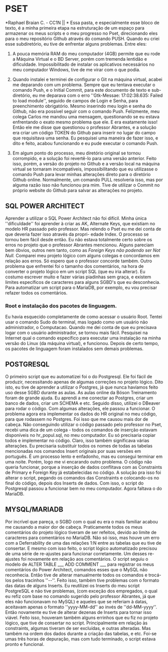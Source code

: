 # PSET #
*Raphael Braian C. - CC1N || *
Essa pasta, e especialmente esse bloco de texto, é a minha primeira etapa na estruturação de um espaço para armazenar 
os meus scripts e o meu progresso no Pset, direcionando eles para o meu repositório Github através do comando PUSH.
Quando eu criei esse subdiretório, eu tive de enfrentar alguns problemas. Entre eles:

1. A pouca memória RAM do meu computador (4GB) permite que eu rode a Máquina Virtual e o BD Server, porém com
tremenda lentidão e dificuldade. Impossibilitado de instalar os aplicativos necessários no meu computador Windows,
tive de me virar com o que podia.

1. Quando instalei e terminei de configurar o Git na máquina virtual, acabei me deparando com um problema. Sempre
que eu tentava executar o comando Push, e o Initial Commit, para este documento de texto e sub-diretório, eu me deparava
 com o erro ''Gtk-Messae: 17:02:38.635: Failed to load module'', seguido de campos de Login e Senha, para preenchimento 
obrigatório. Mesmo inserindo meu login e senha do Github, não era possível seguir com o comando Push. 
Felizmente, meu colega Carlos me mandou uma mensagem, questionando se eu estava enfrentando o exato mesmo problema que ele.
E era exatamente isso! Então ele me disse que questionou o professor Abrantes, e a solução era criar um código TOKEN
do Github para inserir no lugar do campo que requisitava uma senha. Eu pesquisei uma maneira de fazer isso, e dito e feito,
acabou funcionando e eu pude executar o comando Push.

1. Em algum ponto do processo, meu diretório original se tornou corrompido, e a solução foi revertê-lo para uma versão anterior.
Feito isso, porém, a versão do projeto no Github e a versão local na máquina virtual se tornaram incompatíveis, impossibilitando
que eu utilizasse o comando Push para levar minhas alterações direto para o diretório Github online. Normalmente, um comando PULL
resolveria isso, mas por alguma razão isso não funcionou pra mim. Tive de utilizar o Commit no próprio website do Github para salvar
as alterações no projeto.

## SQL POWER ARCHITECT ##
Aprender a utilizar o SQL Power Architect não foi difícil. Minha única ''dificuldade'' foi aprender à criar as AK, Alternate Keys,
que existiam no modelo HR passado pelo professor. Mas relendo o Pset eu me dei conta de que deveria fazer isso através da propri-
edade Index. O processo se tornou bem fácil desde então.
Eu não estava totalmente certo sobre os erros no projeto que o professor Abrantes mencionou. Alguns pareciam bem óbvios, outros 
nem tanto, como as *Foreign Keys não podendo ser Not Null.* Comparei meu projeto lógico com alguns colegas e concordamos em relação
aos erros. Só espero que o professor concorde também.
Outro problema que enfrentei foi o tamanho dos comentários, na hora de converter o projeto lógico em um script SQL (que eu iria 
alterar). Eu costumo escrever muito e fazer várias piadinhas sem graça, e existem limites específicos de caracteres para alguns
SGBD's que eu desconhecia. Para automatizar um script para o MariaDB, por exemplo, eu vou precisar refazer todos os comentários.

### Root e instalação dos pacotes de linguagem. ###
Eu havia esquecido completamente de como acessar o usuário Root. Tentei usar o comando Sudo do terminal, mas logado como um usuário
não administrador, o Computacao. Quando me dei conta de que eu precisava logar com o usuário administrador, se tornou mais fácil.
Pesquisei na Internet qual o comando específico para executar uma instalação na minha versão do Linux (da máquina virtual), e funcionou.
Depois de certo tempo, os pacotes de linguagem foram instalados sem demais problemas.

## POSTGRESQL ##
O primeiro script que eu automatizei foi o do Postgresql. Ele foi fácil de produzir, necessitando apenas de algumas correções no 
projeto lógico. Dito isto, eu tive de aprender a utilizar o Postgres, já que nunca havíamos feito uso desse SGBD durante as aulas.
As aulas online da Bóson Treinamento foram de grande ajuda. Eu aprendi a me conectar ao Postgres, criar um banco de dados, criar um
SCHEMA e etc. Seguido disso, utilizei o DBeaver para rodar o código. Com algumas alterações, ele passou a funcionar.
O problema agora era implementar os dados do HR original no meu código, para que rodassem no Postgres. Foi isso que me causou mais dor
de cabeça. Não conseguindo utilizar o código passado pelo professor no Pset, recebi uma dica de um colega - todos os comandos de inserção
estavam disponíveis no hr_popul.sql, no meu computador. Eu só precisaria copiar todos e implementar no código.
Claro, isso também significava várias alterações. Eu precisaria substituir todos os nomes de todas as tabelas mencionadas nos comandos Insert
originais por suas versões em português. É um processo lento e enfadonho, mas eu consegui terminar em uma noite.
Porém, logo me vi encarando outro problema. O código não queria funcionar, porque a inserção de dados conflitava com as Constraints de Primary
e Foreign Key já estabelecidas no código. A solução pra isso foi alterar o script, pegando os comandos das Constraints e colocando-os no final
do código, depois dos Inserts de dados. Com isso, o script do Postgresql passou a funcionar bem no meu computador. Agora faltava o do MariaDB.

## MYSQL/MARIADB ##
Por incrível que pareça, o SGBD com o qual eu era o mais familiar acabou me causando a maior dor de cabeça. Praticamente todos os meus comentários
do projeto lógico tiveram de ser refeitos, devido ao limite de caracteres para comentários no MariaDB. Não só isso, mas houve um erro com a
Deferrability de uma das relações 1:N entre as tabelas que eu tive de consertar. E mesmo com isso feito, o script lógico automatizado precisou
de uma série de re-ajustes para funcionar corretamente.
Um desses re-ajustes foi novamente em relação aos comentários. O script seguiu o modelo de ALTER TABLE ___ ADD COMMENT ___ para registrar
os meus comentários do Power Architect, comandos esses que o MySQL não reconhecia. Então tive de alterar manualmente todos os comandos e trocá-los
pelos tracinhos ''--''.
Feito isso, também tive problemas com o formato das datas de alguns Inserts. Eu reutilizei os Inserts do meu script PostgreSQL e não tive problemas,
(com exceção dos empregados, o qual eu refiz com base no comando sugerido pelo professor Abrantes, já que eles não funcionavam no MySQL) e aqueles que
se referiam à datas, aceitavam apenas o formato ''yyyy-MM-dd'' ao invés de ''dd-MM-yyyy''. Então novamente eu tive de alterar dezenas de Inserts para
tornar isso viável.
Feito isso, houveram também alguns errinhos que eu fiz no projeto lógico, que tive de consertar no script. Principalmente em relação às constraints, algumas
tiveram de ser excluídas, e outras alteradas. Mas também na ordem dos dados durante a criação das tabelas, e etc. Foi-se umas três horas de depuração, mas 
com tudo terminado, o script estava pronto e funcional.
